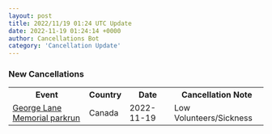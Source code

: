 ```yaml
---
layout: post
title: 2022/11/19 01:24 UTC Update
date: 2022-11-19 01:24:14 +0000
author: Cancellations Bot
category: 'Cancellation Update'
---
```


<h3>New Cancellations</h3>
<div class='hscrollable'>
<table style='width: 100%'>
    <tr>
        <th>Event</th>
        <th>Country</th>
        <th>Date</th>
        <th>Cancellation Note</th>
    </tr>
    <tr>
        <td><a href="https://www.parkrun.ca/georgelanememorial">George Lane Memorial parkrun</a></td>
        <td>Canada</td>
        <td>2022-11-19</td>
        <td>Low Volunteers/Sickness</td>
    </tr>
</table>
</div>
